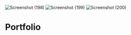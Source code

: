 ![Screenshot (198)](https://user-images.githubusercontent.com/78889572/132629677-0da0abea-6d44-4dbe-9443-da11792f8b17.png)
![Screenshot (199)](https://user-images.githubusercontent.com/78889572/132629721-f378ed98-f5b8-4564-9fcd-554fc05509f4.png)
![Screenshot (200)](https://user-images.githubusercontent.com/78889572/132629760-9d30331a-e60a-44c0-81cc-1d5be124b518.png)
# Portfolio

